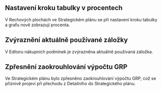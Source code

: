 ﻿---
categories: [fenix]
layout: fenix
---
## Nastavení kroku tabulky v procentech
 V Rechových plochách ve Strategickém plánu se při nastavení kroku tabulky a grafu nově zobrazují procenta.

## Zvýraznění aktuálně používané záložky
 V Editoru nákupních podmínek je zvýrazněna aktuálně používaná záložka.

## Zpřesnění zaokrouhlování výpočtu GRP
 Ve Strategickém plánu bylo zpřesněno zaokrouhlování výpočtu GRP, což se příznivě projeví při přechodu z Detailního do Strategického plánu.
